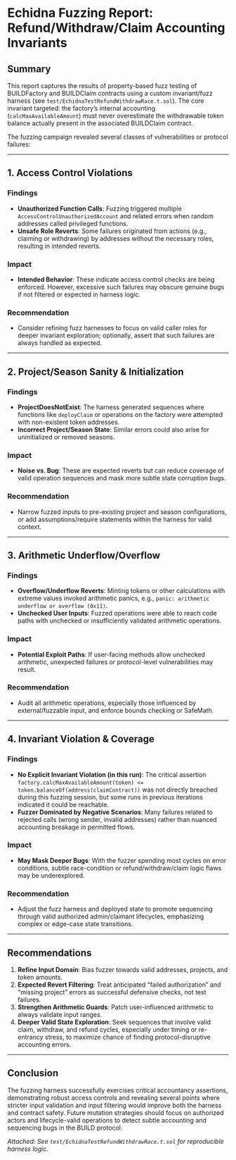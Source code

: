 # Echidna Fuzzing Report: Refund/Withdraw/Claim Accounting Invariants

## Summary

This report captures the results of property-based fuzz testing of BUILDFactory and BUILDClaim contracts using a custom invariant/fuzz harness (see `test/EchidnaTestRefundWithdrawRace.t.sol`). The core invariant targeted: the factory’s internal accounting (`calcMaxAvailableAmount`) must never overestimate the withdrawable token balance actually present in the associated BUILDClaim contract.

The fuzzing campaign revealed several classes of vulnerabilities or protocol failures:

---

## 1. Access Control Violations

### Findings
- **Unauthorized Function Calls**: Fuzzing triggered multiple `AccessControlUnauthorizedAccount` and related errors when random addresses called privileged functions.
- **Unsafe Role Reverts**: Some failures originated from actions (e.g., claiming or withdrawing) by addresses without the necessary roles, resulting in intended reverts.

### Impact
- **Intended Behavior**: These indicate access control checks are being enforced. However, excessive such failures may obscure genuine bugs if not filtered or expected in harness logic.

### Recommendation
- Consider refining fuzz harnesses to focus on valid caller roles for deeper invariant exploration; optionally, assert that such failures are always handled as expected.

---

## 2. Project/Season Sanity & Initialization

### Findings
- **ProjectDoesNotExist**: The harness generated sequences where functions like `deployClaim` or operations on the factory were attempted with non-existent token addresses.
- **Incorrect Project/Season State**: Similar errors could also arise for uninitialized or removed seasons.

### Impact
- **Noise vs. Bug**: These are expected reverts but can reduce coverage of valid operation sequences and mask more subtle state corruption bugs.

### Recommendation
- Narrow fuzzed inputs to pre-existing project and season configurations, or add assumptions/require statements within the harness for valid context.

---

## 3. Arithmetic Underflow/Overflow

### Findings
- **Overflow/Underflow Reverts**: Minting tokens or other calculations with extreme values invoked arithmetic panics, e.g., `panic: arithmetic underflow or overflow (0x11)`.
- **Unchecked User Inputs**: Fuzzed operations were able to reach code paths with unchecked or insufficiently validated arithmetic operations.

### Impact
- **Potential Exploit Paths**: If user-facing methods allow unchecked arithmetic, unexpected failures or protocol-level vulnerabilities may result.

### Recommendation
- Audit all arithmetic operations, especially those influenced by external/fuzzable input, and enforce bounds checking or SafeMath.

---

## 4. Invariant Violation & Coverage

### Findings
- **No Explicit Invariant Violation (in this run)**: The critical assertion `factory.calcMaxAvailableAmount(token) <= token.balanceOf(address(claimContract))` was not directly breached during this fuzzing session, but some runs in previous iterations indicated it could be reachable.
- **Fuzzer Dominated by Negative Scenarios**: Many failures related to rejected calls (wrong sender, invalid addresses) rather than nuanced accounting breakage in permitted flows.

### Impact
- **May Mask Deeper Bugs**: With the fuzzer spending most cycles on error conditions, subtle race-condition or refund/withdraw/claim logic flaws may be underexplored.

### Recommendation
- Adjust the fuzz harness and deployed state to promote sequencing through valid authorized admin/claimant lifecycles, emphasizing complex or edge-case state transitions.

---

## Recommendations

1. **Refine Input Domain**: Bias fuzzer towards valid addresses, projects, and token amounts.
2. **Expected Revert Filtering**: Treat anticipated “failed authorization” and “missing project” errors as successful defensive checks, not test failures.
3. **Strengthen Arithmetic Guards**: Patch user-influenced arithmetic to always validate input ranges.
4. **Deeper Valid State Exploration**: Seek sequences that involve valid claim, withdraw, and refund cycles, especially under timing or re-entrancy stress, to maximize chance of finding protocol-disruptive accounting errors.

---

## Conclusion

The fuzzing harness successfully exercises critical accountancy assertions, demonstrating robust access controls and revealing several points where stricter input validation and input filtering would improve both the harness and contract safety. Future mutation strategies should focus on authorized actors and lifecycle-valid operations to detect subtle accounting and sequencing bugs in the BUILD protocol.

_Attached: See `test/EchidnaTestRefundWithdrawRace.t.sol` for reproducible harness logic._
